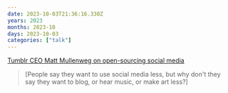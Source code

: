 ```yaml
---
date: 2023-10-03T21:36:16.330Z
years: 2023
months: 2023-10
days: 2023-10-03
categories: ["talk"]
---
```

[Tumblr CEO Matt Mullenweg on open-sourcing social media](https://shows.acast.com/theleader/episodes/leader-weekends-how-to-be-a-ceo-tumblrs-matt-mullenweg)

> [People say they want to use social media less, but why don't they say they want to blog, or hear music, or make art less?]
